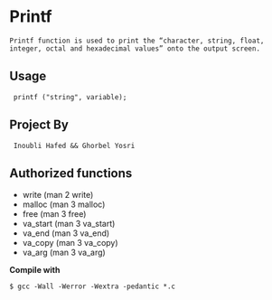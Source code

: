 # __Printf__

``Printf function is used to print the “character, string, float, integer, octal and hexadecimal values” onto the output screen.``

## __Usage__

`` printf ("string", variable);``

## __Project By__

`` Inoubli Hafed && Ghorbel Yosri``

## __Authorized functions__
 *  write (man 2 write)
 *  malloc (man 3 malloc)
 *  free (man 3 free)
 *  va_start (man 3 va_start)
 *  va_end (man 3 va_end)
 *  va_copy (man 3 va_copy)
 *  va_arg (man 3 va_arg)

__Compile with__

``$ gcc -Wall -Werror -Wextra -pedantic *.c``
